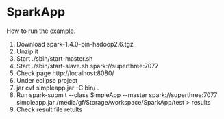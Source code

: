 # SparkApp

How to run the example.

1. Download spark-1.4.0-bin-hadoop2.6.tgz
2. Unzip it
3. Start ./sbin/start-master.sh
4. Start ./sbin/start-slave.sh spark://superthree:7077
5. Check page http://localhost:8080/
6. Under eclipse project 
7. jar cvf simpleapp.jar -C bin/ .
8. Run spark-submit --class SimpleApp --master  spark://superthree:7077  simpleapp.jar /media/gf/Storage/workspace/SparkApp/test > results
9. Check result file retults

